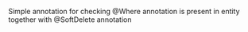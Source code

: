 Simple annotation for checking @Where annotation is present in entity together with @SoftDelete annotation
